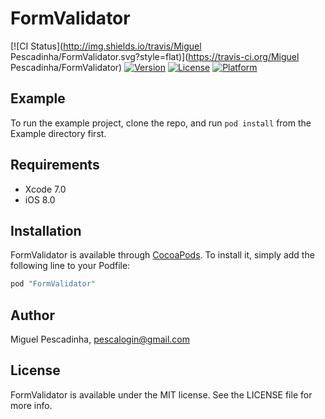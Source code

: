 # FormValidator

[![CI Status](http://img.shields.io/travis/Miguel Pescadinha/FormValidator.svg?style=flat)](https://travis-ci.org/Miguel Pescadinha/FormValidator)
[![Version](https://img.shields.io/cocoapods/v/FormValidator.svg?style=flat)](http://cocoapods.org/pods/FormValidator)
[![License](https://img.shields.io/cocoapods/l/FormValidator.svg?style=flat)](http://cocoapods.org/pods/FormValidator)
[![Platform](https://img.shields.io/cocoapods/p/FormValidator.svg?style=flat)](http://cocoapods.org/pods/FormValidator)

## Example

To run the example project, clone the repo, and run `pod install` from the Example directory first.

## Requirements

* Xcode 7.0
* iOS 8.0

## Installation

FormValidator is available through [CocoaPods](http://cocoapods.org). To install
it, simply add the following line to your Podfile:

```ruby
pod "FormValidator"
```

## Author

Miguel Pescadinha, pescalogin@gmail.com

## License

FormValidator is available under the MIT license. See the LICENSE file for more info.
